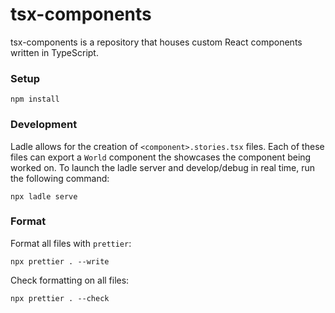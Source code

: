 # tsx-components

tsx-components is a repository that houses custom React components written in TypeScript.

### Setup

```shell
npm install
```

### Development

Ladle allows for the creation of `<component>.stories.tsx` files. Each of these files can export a `World` component the showcases the component being worked on. To launch the ladle server and develop/debug in real time, run the following command:

```shell
npx ladle serve
```

### Format

Format all files with `prettier`:

```shell
npx prettier . --write
```

Check formatting on all files:

```shell
npx prettier . --check
```

